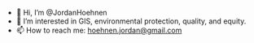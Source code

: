 - 👋 Hi, I’m @JordanHoehnen
- 👀 I’m interested in GIS, environmental protection, quality, and equity.
- 📫 How to reach me: hoehnen.jordan@gmail.com
<!---
JordanHoehnen/JordanHoehnen is a ✨ special ✨ repository because its `README.md` (this file) appears on your GitHub profile.
You can click the Preview link to take a look at your changes.
--->
